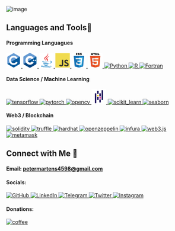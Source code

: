 ![image](https://user-images.githubusercontent.com/87671757/198697130-7dbe02f9-80d8-4e83-a19c-345a238bd89b.png)


## Languages and Tools🔧

<h4>Programming Languagues</h4>
<p align="left">

 <a target="_blank" rel="noopener noreferrer" href="https://www.w3schools.com/c/c_intro.php">
 <img src="https://raw.githubusercontent.com/devicons/devicon/master/icons/c/c-original.svg" alt="c" width="40" height="40"/> 
 </a>

 <a href="https://cplusplus.com/" target="_blank" rel="noopener noreferrer">
 <img src="https://raw.githubusercontent.com/devicons/devicon/master/icons/cplusplus/cplusplus-original.svg" alt="cplusplus" width="40" height="40"/>
 </a>

 <a href="https://www.java.com/en/" target="_blank" rel="noopener noreferrer">
 <img src="https://raw.githubusercontent.com/devicons/devicon/master/icons/java/java-original.svg" alt="java" width="40" height="40"/>
 </a>

 <a href="https://www.javascript.com/" target="_blank" rel="noopener noreferrer">
 <img src="https://raw.githubusercontent.com/devicons/devicon/master/icons/javascript/javascript-original.svg" alt="javascript" width="40" height="40"/>
 </a>
 
<a href="https://www.w3schools.com/css/" target="_blank" rel="noreferrer"> 
<img src="https://raw.githubusercontent.com/devicons/devicon/master/icons/css3/css3-original-wordmark.svg" alt="css3" width="40" height="40"/> 
</a> 

<a href="https://www.w3.org/html/" target="_blank" rel="noreferrer"> 
<img src="https://raw.githubusercontent.com/devicons/devicon/master/icons/html5/html5-original-wordmark.svg" alt="html5" width="40" height="40"/> 
</a> 

 <a href="https://www.python.org/" target="_blank" rel="noopener noreferrer">
 <img src="https://user-images.githubusercontent.com/87671757/198722473-c03e494c-ea55-4bf0-bc5f-a0639945bca7.png" alt="Python" width="40" height="40"/> 
 </a>

 <a href="https://www.r-project.org/" target="_blank" rel="noopener noreferrer">
 <img src="https://user-images.githubusercontent.com/87671757/198722620-fa1dcd18-3f20-4b34-b98a-b4fcb228115e.png" alt="R" width="48" height="40"/>
 </a>

 <a href="https://fortran-lang.org/en/" target="_blank" rel="noopener noreferrer">
 <img src="https://user-images.githubusercontent.com/87671757/198721461-e5454c7c-8b9f-4943-b558-48a498796264.png" alt="Fortran" width="40" height="40"/> 
 </a>
 
</p>
  
  <h4>Data Science / Machine Learning</h4>
  <p align="left">
     <a href="https://www.tensorflow.org" target="_blank" rel="noopener noreferrer"> 
      <img src="https://www.vectorlogo.zone/logos/tensorflow/tensorflow-icon.svg" alt="tensorflow" width="40" height="40"/> 
    </a>
    <a href="https://pytorch.org/" target="_blank" rel="noopener noreferrer">
      <img src="https://www.vectorlogo.zone/logos/pytorch/pytorch-icon.svg" alt="pytorch" width="40" height="40"/> 
    </a> 
    <a href="https://opencv.org/" target="_blank" rel="noopener noreferrer"> 
      <img src="https://www.vectorlogo.zone/logos/opencv/opencv-icon.svg" alt="opencv" width="40" height="40"/> 
    </a>
    <a href="https://pandas.pydata.org/" target="_blank" rel="noopener noreferrer"> 
      <img src="https://raw.githubusercontent.com/devicons/devicon/2ae2a900d2f041da66e950e4d48052658d850630/icons/pandas/pandas-original.svg" alt="pandas"     width="40" height="40"/> 
    </a> 
    <a href="https://scikit-learn.org/" target="_blank" rel="noopener noreferrer"> 
       <img src="https://upload.wikimedia.org/wikipedia/commons/0/05/Scikit_learn_logo_small.svg" alt="scikit_learn" width="40" height="40"/> 
    </a> 
    <a href="https://seaborn.pydata.org/" target="_blank" rel="noopener noreferrer"> 
      <img src="https://seaborn.pydata.org/_images/logo-mark-lightbg.svg" alt="seaborn" width="40" height="40"/> 
    </a> 
  </p>
  
  <h4>Web3 / Blockchain</h4>
   <p align="left">
      <a href="https://docs.soliditylang.org/en/v0.8.17/" target="_blank" rel="noopener noreferrer"> 
       <img src="https://user-images.githubusercontent.com/87671757/198395561-fc101b19-3af2-45d6-b2af-4f02d5a93fd3.png" alt="solidity" width="40" height="40"/> 
      </a>
     <a href="https://trufflesuite.com/" target="_blank" rel="noopener noreferrer"> 
       <img src="https://user-images.githubusercontent.com/87671757/198396579-6f73b2a0-70e2-45a7-a347-6e81b9fbb224.png" alt="truffle" width="40" height="40"/> 
     </a> 
     <a href="https://hardhat.org/" target="_blank" rel="noopener noreferrer">
       <img src="https://user-images.githubusercontent.com/87671757/198397951-0ce34239-f24b-4058-a1e2-65c64605493f.png" alt="hardhat" width="48" height="40"/>
     </a>
     <a href="https://www.openzeppelin.com/" target="_blank" rel="noopener noreferrer">
       <img src="https://user-images.githubusercontent.com/87671757/198398911-56424791-25f6-4e09-810f-fb7cff2d2ed8.png" alt="openzeppelin" width="40" height="40"/>
     </a>
      </a>
     <a href="https://infura.io/" target="_blank" rel="noopener noreferrer">
       <img src="https://user-images.githubusercontent.com/87671757/198852377-7a1268db-bc12-4ef6-8de8-5468127ea23a.png" alt="infura" width="40" height="40"/>
     </a>
     <a href="https://web3js.readthedocs.io/en/v1.8.0/" target="_blank" rel="noopener noreferrer">
       <img src="https://user-images.githubusercontent.com/87671757/198399669-02219c50-d381-4f57-81f6-82bf07f461f7.png" alt="web3.js" width="40" height="40"/>
     </a>
     <a href="https://metamask.io/" target="_blank" rel="noopener noreferrer">
       <img src="https://user-images.githubusercontent.com/87671757/198399753-43b25d6d-bb91-400d-be1f-0de40bd33569.png" alt="metamask" width="40" height="40"/>
     </a>
   </p>

 ## Connect with Me 🤝
<p>
 <h4>Email:  <a href = "mailto:petermartens4598@gmail.com">petermartens4598@gmail.com</a></h4>
 <h4>Socials: </h4>
 <a href="https://www.github.com/petermartens98">
 <img src="https://user-images.githubusercontent.com/87671757/198712805-20ab2a91-7c70-42d4-9d6a-8e6b38ee5b4f.png" alt="GitHub" width="40" height="40"/>
 </a>

 <a href="https://www.linkedin.com/in/peter-martens-51a6a5217/">
 <img src="https://user-images.githubusercontent.com/87671757/198699808-2a8d80d6-55fd-40ed-a0ce-4ea7e963c86f.png" alt="LinkedIn" width="40" height="40"/>
 </a>

 <a href="https://t.me/petermartens98" target="_blank" rel="noopener noreferrer">
 <img src="https://user-images.githubusercontent.com/87671757/198707078-9108cf50-af02-4f91-9188-1ef72f211de2.png" alt="Telegram" width="40" height="40"/>
 </a>

 <a href="https://twitter.com/ThePeterMartens" target="_blank" rel="noopener noreferrer">
 <img src="https://user-images.githubusercontent.com/87671757/198701040-57b8b11c-0437-4b94-a640-27e0fa624dea.png" alt="Twitter" width="40" height="40"/>
 </a>

 <a href="https://instagram.com/ThePeterMartens" target="_blank" rel="noopener noreferrer">
 <img src="https://user-images.githubusercontent.com/87671757/198713614-a0478945-cb18-4154-abce-da364a6c3366.png" alt="Instagram" width="40" height="40"/>
 </a>
 
 <h4>Donations: </h4>
  <a href="https://www.buymeacoffee.com/petermartens98" target="_blank" rel="noopener noreferrer">
 <img src="https://user-images.githubusercontent.com/87671757/198737450-748d60eb-a6ae-4223-9844-9aac47ef8a39.png" alt="coffee" width="180" height="40"/>
 </a>

</p>




